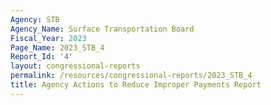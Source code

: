 ```yaml
---
Agency: STB
Agency_Name: Surface Transportation Board
Fiscal_Year: 2023
Page_Name: 2023_STB_4
Report_Id: '4'
layout: congressional-reports
permalink: /resources/congressional-reports/2023_STB_4
title: Agency Actions to Reduce Improper Payments Report
---
```

